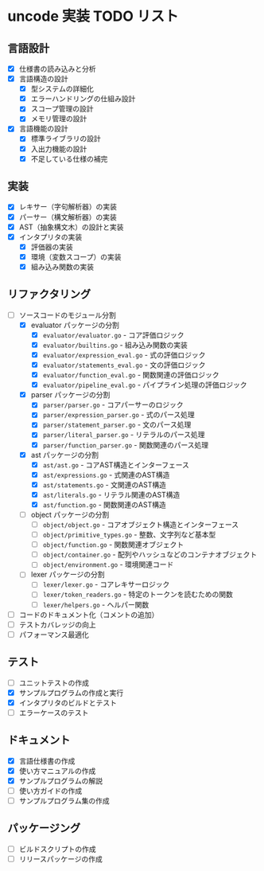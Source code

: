 # uncode 実装 TODO リスト

## 言語設計
- [x] 仕様書の読み込みと分析
- [x] 言語構造の設計
  - [x] 型システムの詳細化
  - [x] エラーハンドリングの仕組み設計
  - [x] スコープ管理の設計
  - [x] メモリ管理の設計
- [x] 言語機能の設計
  - [x] 標準ライブラリの設計
  - [x] 入出力機能の設計
  - [x] 不足している仕様の補完

## 実装
- [x] レキサー（字句解析器）の実装
- [x] パーサー（構文解析器）の実装
- [x] AST（抽象構文木）の設計と実装
- [x] インタプリタの実装
  - [x] 評価器の実装
  - [x] 環境（変数スコープ）の実装
  - [x] 組み込み関数の実装

## リファクタリング
- [ ] ソースコードのモジュール分割
  - [x] evaluator パッケージの分割
    - [x] `evaluator/evaluator.go` - コア評価ロジック
    - [x] `evaluator/builtins.go` - 組み込み関数の実装
    - [x] `evaluator/expression_eval.go` - 式の評価ロジック
    - [x] `evaluator/statements_eval.go` - 文の評価ロジック
    - [x] `evaluator/function_eval.go` - 関数関連の評価ロジック
    - [x] `evaluator/pipeline_eval.go` - パイプライン処理の評価ロジック
  - [x] parser パッケージの分割
    - [x] `parser/parser.go` - コアパーサーのロジック
    - [x] `parser/expression_parser.go` - 式のパース処理
    - [x] `parser/statement_parser.go` - 文のパース処理
    - [x] `parser/literal_parser.go` - リテラルのパース処理
    - [x] `parser/function_parser.go` - 関数関連のパース処理
  - [x] ast パッケージの分割
    - [x] `ast/ast.go` - コアAST構造とインターフェース
    - [x] `ast/expressions.go` - 式関連のAST構造
    - [x] `ast/statements.go` - 文関連のAST構造
    - [x] `ast/literals.go` - リテラル関連のAST構造
    - [x] `ast/function.go` - 関数関連のAST構造
  - [ ] object パッケージの分割
    - [ ] `object/object.go` - コアオブジェクト構造とインターフェース
    - [ ] `object/primitive_types.go` - 整数、文字列など基本型
    - [ ] `object/function.go` - 関数関連オブジェクト
    - [ ] `object/container.go` - 配列やハッシュなどのコンテナオブジェクト
    - [ ] `object/environment.go` - 環境関連コード
  - [ ] lexer パッケージの分割
    - [ ] `lexer/lexer.go` - コアレキサーロジック
    - [ ] `lexer/token_readers.go` - 特定のトークンを読むための関数
    - [ ] `lexer/helpers.go` - ヘルパー関数
- [ ] コードのドキュメント化（コメントの追加）
- [ ] テストカバレッジの向上
- [ ] パフォーマンス最適化

## テスト
- [ ] ユニットテストの作成
- [x] サンプルプログラムの作成と実行
- [x] インタプリタのビルドとテスト
- [ ] エラーケースのテスト

## ドキュメント
- [x] 言語仕様書の作成
- [x] 使い方マニュアルの作成
- [x] サンプルプログラムの解説
- [ ] 使い方ガイドの作成
- [ ] サンプルプログラム集の作成

## パッケージング
- [ ] ビルドスクリプトの作成
- [ ] リリースパッケージの作成
